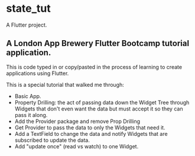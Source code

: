 # state_tut

A Flutter project.

## A London App Brewery Flutter Bootcamp tutorial application.

This is code typed in or copy/pasted in the process of learning to create applications using Flutter.


This is a special tutorial that walked me through:
- Basic App.
- Property Drilling: the act of passing data down the Widget Tree through Widgets that don't even want the data but must accept it so they can pass it along.
- Add the Provider package and remove Prop Drilling
- Get Provider to pass the data to only the Widgets that need it.
- Add a TextField to change the data and notify Widgets that are subscribed to update the data.
- Add "update once" (read vs watch) to one Widget.
    
    
